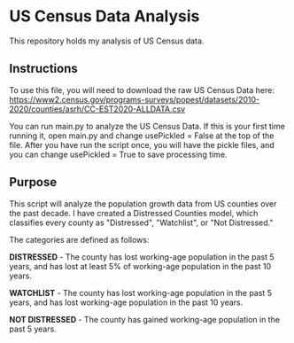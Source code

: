 # US Census Data Analysis
This repository holds my analysis of US Census data.

## Instructions
To use this file, you will need to download the raw US Census Data here: https://www2.census.gov/programs-surveys/popest/datasets/2010-2020/counties/asrh/CC-EST2020-ALLDATA.csv

You can run main.py to analyze the US Census Data. If this is your first time running it, open main.py and change usePickled = False at the top of the file. After you have run the script once, you will have the pickle files, and you can change usePickled = True to save processing time.

## Purpose
This script will analyze the population growth data from US counties over the past decade. I have created a Distressed Counties model, which classifies every county as "Distressed", "Watchlist", or "Not Distressed."

The categories are defined as follows:

**DISTRESSED** - The county has lost working-age population in the past 5 years, and has lost at least 5% of working-age population in the past 10 years.

**WATCHLIST** - The county has lost working-age population in the past 5 years, and has lost working-age population in the past 10 years.

**NOT DISTRESSED** - The county has gained working-age population in the past 5 years.
